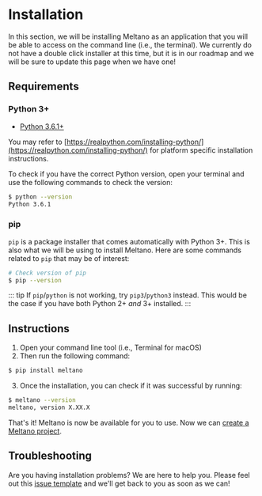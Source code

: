 # Installation

In this section, we will be installing Meltano as an application that you will be able to access on the command line (i.e., the terminal). We currently do not have a double click installer at this time, but it is in our roadmap and we will be sure to update this page when we have one!

## Requirements

### Python 3+

- [Python 3.6.1+](https://realpython.com/installing-python/)

You may refer to [https://realpython.com/installing-python/](https://realpython.com/installing-python/) for platform specific installation instructions.

To check if you have the correct Python version, open your terminal and use the following commands to check the version:

```bash
$ python --version
Python 3.6.1
```

### pip

`pip` is a package installer that comes automatically with Python 3+. This is also what we will be using to install Meltano. Here are some commands related to `pip` that may be of interest:

```bash
# Check version of pip
$ pip --version
```

::: tip
If `pip`/`python` is not working, try `pip3`/`python3` instead. This would be the case if you have both Python 2+ *and* 3+ installed.
:::


## Instructions

1. Open your command line tool (i.e., Terminal for macOS)
2. Then run the following command:
```bash
$ pip install meltano
```
3. Once the installation, you can check if it was successful by running:
```bash
$ meltano --version
meltano, version X.XX.X
```

That's it! Meltano is now be available for you to use. Now we can [create a Meltano project](/docs/tutorial.html).

## Troubleshooting

Are you having installation problems? We are here to help you. Please feel out this [issue template](https://gitlab.com/meltano/meltano/issues/new?issue%5Bassignee_id%5D=&issue%5Bmilestone_id%5D=&issuable_template=bugs) and we'll get back to you as soon as we can!
